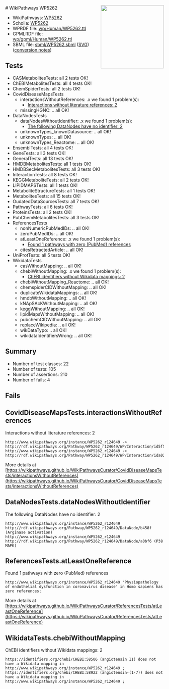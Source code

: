 <img style="float: right; width: 200px" src="../logo.png" />
# WikiPathways WP5262

* WikiPathways: [WP5262](https://identifiers.org/wikipathways:WP5262)
* Scholia: [WP5262](https://scholia.toolforge.org/wikipathways/WP5262)
* WPRDF file: [wp/Human/WP5262.ttl](../wp/Human/WP5262.ttl)
* GPMLRDF file: [wp/gpml/Human/WP5262.ttl](../wp/gpml/Human/WP5262.ttl)
* SBML file: [sbml/WP5262.sbml](../sbml/WP5262.sbml) ([SVG](../sbml/WP5262.svg)) ([conversion notes](../sbml/WP5262.txt))

## Tests
* CASMetabolitesTests: all 2 tests OK!
* ChEBIMetabolitesTests: all 4 tests OK!
* ChemSpiderTests: all 2 tests OK!
* CovidDiseaseMapsTests
    * interactionsWithoutReferences: .x we found 1 problem(s):
        * [Interactions without literature references: 2](#2e295930)
    * missingHGNC: .. all OK!
* DataNodesTests
    * dataNodesWithoutIdentifier: .x we found 1 problem(s):
        * [The following DataNodes have no identifier: 2](#d2d32fa1)
    * unknownTypes_knownDatasource: .. all OK!
    * unknownTypes: .. all OK!
    * unknownTypes_Reactome: .. all OK!
* EnsemblTests: all 4 tests OK!
* GeneTests: all 3 tests OK!
* GeneralTests: all 13 tests OK!
* HMDBMetabolitesTests: all 1 tests OK!
* HMDBSecMetabolitesTests: all 3 tests OK!
* InteractionTests: all 8 tests OK!
* KEGGMetaboliteTests: all 2 tests OK!
* LIPIDMAPSTests: all 1 tests OK!
* MetaboliteStructureTests: all 1 tests OK!
* MetabolitesTests: all 15 tests OK!
* OudatedDataSourcesTests: all 7 tests OK!
* PathwayTests: all 6 tests OK!
* ProteinsTests: all 2 tests OK!
* PubChemMetabolitesTests: all 3 tests OK!
* ReferencesTests
    * nonNumericPubMedIDs: .. all OK!
    * zeroPubMedIDs: .. all OK!
    * atLeastOneReference: .x we found 1 problem(s):
        * [Found 1 pathways with zero (PubMed) references](#d0a459f0)
    * citesRetractedArticle: .. all OK!
* UniProtTests: all 5 tests OK!
* WikidataTests
    * casWithoutMapping: .. all OK!
    * chebiWithoutMapping: .x we found 1 problem(s):
        * [ChEBI identifiers without Wikidata mappings: 2](#a8d554ce)
    * chebiWithoutMapping_Reactome: .. all OK!
    * chemspiderCIDWithoutMapping: .. all OK!
    * duplicateWikidataMappings: .. all OK!
    * hmdbWithoutMapping: .. all OK!
    * kNApSAcKWithoutMapping: .. all OK!
    * keggWithoutMapping: .. all OK!
    * lipidMapsWithoutMapping: .. all OK!
    * pubchemCIDWithoutMapping: .. all OK!
    * replaceWikipedia: .. all OK!
    * wikDataTypo: .. all OK!
    * wikidataIdentifiersWrong: .. all OK!


## Summary

* Number of test classes: 22
* Number of tests: 105
* Number of assertions: 210
* Number of fails: 4

## Fails

<a name="2e295930" />

## CovidDiseaseMapsTests.interactionsWithoutReferences

Interactions without literature references: 2
```
http://www.wikipathways.org/instance/WP5262_r124649 -> http://rdf.wikipathways.org/Pathway/WP5262_r124649/WP/Interaction/id5f54755f
http://www.wikipathways.org/instance/WP5262_r124649 -> http://rdf.wikipathways.org/Pathway/WP5262_r124649/WP/Interaction/ida02e4b1
```

More details at [https://wikipathways.github.io/WikiPathwaysCurator/CovidDiseaseMapsTests/interactionsWithoutReferences](https://wikipathways.github.io/WikiPathwaysCurator/CovidDiseaseMapsTests/interactionsWithoutReferences)

<a name="d2d32fa1" />

## DataNodesTests.dataNodesWithoutIdentifier

The following DataNodes have no identifier: 2
```
http://www.wikipathways.org/instance/WP5262_r124649 http://rdf.wikipathways.org/Pathway/WP5262_r124649/DataNode/b458f (Arginase activation)
http://www.wikipathways.org/instance/WP5262_r124649 http://rdf.wikipathways.org/Pathway/WP5262_r124649/DataNode/a0bf6 (P38 MAPK)
```

<a name="d0a459f0" />

## ReferencesTests.atLeastOneReference

Found 1 pathways with zero (PubMed) references
```
http://www.wikipathways.org/instance/WP5262_r124649 'Physiopathology of endothelial dysfunction in coronavirus disease' in Homo sapiens has zero references; 
```

More details at [https://wikipathways.github.io/WikiPathwaysCurator/ReferencesTests/atLeastOneReference](https://wikipathways.github.io/WikiPathwaysCurator/ReferencesTests/atLeastOneReference)

<a name="a8d554ce" />

## WikidataTests.chebiWithoutMapping

ChEBI identifiers without Wikidata mappings: 2
```
https://identifiers.org/chebi/CHEBI:58506 (angiotensin II) does not have a Wikidata mapping in http://www.wikipathways.org/instance/WP5262_r124649 ; 
https://identifiers.org/chebi/CHEBI:58922 (angiotensin-(1-7)) does not have a Wikidata mapping in http://www.wikipathways.org/instance/WP5262_r124649 ; 
```

